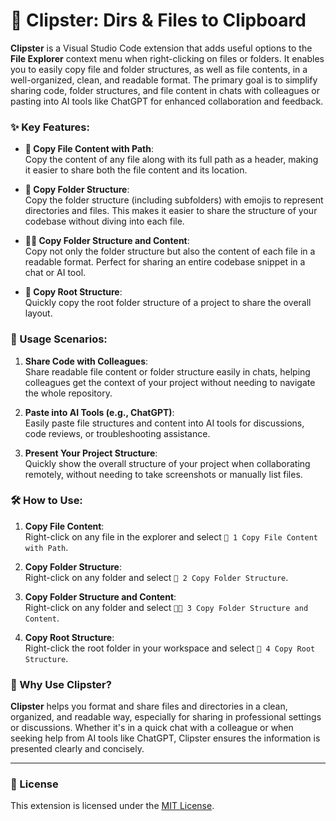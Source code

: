 
# 📂 Clipster: Dirs & Files to Clipboard

**Clipster** is a Visual Studio Code extension that adds useful options to the **File Explorer** context menu when right-clicking on files or folders. It enables you to easily copy file and folder structures, as well as file contents, in a well-organized, clean, and readable format. The primary goal is to simplify sharing code, folder structures, and file content in chats with colleagues or pasting into AI tools like ChatGPT for enhanced collaboration and feedback.

### ✨ Key Features:

- **📄 Copy File Content with Path**:  
  Copy the content of any file along with its full path as a header, making it easier to share both the file content and its location.

- **📂 Copy Folder Structure**:  
  Copy the folder structure (including subfolders) with emojis to represent directories and files. This makes it easier to share the structure of your codebase without diving into each file.

- **📂📄 Copy Folder Structure and Content**:  
  Copy not only the folder structure but also the content of each file in a readable format. Perfect for sharing an entire codebase snippet in a chat or AI tool.

- **📂 Copy Root Structure**:  
  Quickly copy the root folder structure of a project to share the overall layout.

### 🚀 Usage Scenarios:

1. **Share Code with Colleagues**:  
   Share readable file content or folder structure easily in chats, helping colleagues get the context of your project without needing to navigate the whole repository.

2. **Paste into AI Tools (e.g., ChatGPT)**:  
   Easily paste file structures and content into AI tools for discussions, code reviews, or troubleshooting assistance.

3. **Present Your Project Structure**:  
   Quickly show the overall structure of your project when collaborating remotely, without needing to take screenshots or manually list files.

### 🛠 How to Use:

1. **Copy File Content**:  
   Right-click on any file in the explorer and select `📄 1 Copy File Content with Path`.

2. **Copy Folder Structure**:  
   Right-click on any folder and select `📂 2 Copy Folder Structure`.

3. **Copy Folder Structure and Content**:  
   Right-click on any folder and select `📂📄 3 Copy Folder Structure and Content`.

4. **Copy Root Structure**:  
   Right-click the root folder in your workspace and select `📂 4 Copy Root Structure`.

### 🎯 Why Use Clipster?

**Clipster** helps you format and share files and directories in a clean, organized, and readable way, especially for sharing in professional settings or discussions. Whether it's in a quick chat with a colleague or when seeking help from AI tools like ChatGPT, Clipster ensures the information is presented clearly and concisely.

---

### 📝 License

This extension is licensed under the [MIT License](LICENSE).
